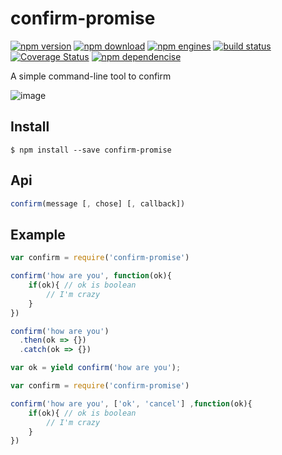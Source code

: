 confirm-promise
==============
[![npm version](http://img.shields.io/npm/v/confirm-promise.svg)](https://www.npmjs.org/package/confirm-promise) [![npm download](http://img.shields.io/npm/dm/confirm-promise.svg)](https://www.npmjs.org/package/confirm-promise) [![npm engines](http://img.shields.io/node/v/confirm-promise.svg)](https://www.npmjs.org/package/confirm-promise) [![build status](http://img.shields.io/travis/noyobo/confirm-promise.svg)](https://travis-ci.org/noyobo/confirm-promise) [![Coverage Status](https://img.shields.io/coveralls/noyobo/confirm-promise.svg)](https://coveralls.io/r/noyobo/confirm-promise) [![npm dependencise](https://david-dm.org/noyobo/confirm-promise.svg)](https://david-dm.org/noyobo/confirm-promise)

A simple command-line tool to confirm

![image](https://cloud.githubusercontent.com/assets/1292082/21397150/a39b4cc8-c7dd-11e6-97ca-005c4619de03.png)

## Install

```
$ npm install --save confirm-promise
```

## Api

```javascript
confirm(message [, chose] [, callback])
```

## Example

```javascript
var confirm = require('confirm-promise')

confirm('how are you', function(ok){
    if(ok){ // ok is boolean
        // I'm crazy
    }
})

confirm('how are you')
  .then(ok => {})
  .catch(ok => {})

var ok = yield confirm('how are you');

```

```javascript
var confirm = require('confirm-promise')

confirm('how are you', ['ok', 'cancel'] ,function(ok){
    if(ok){ // ok is boolean
        // I'm crazy
    }
})

```


